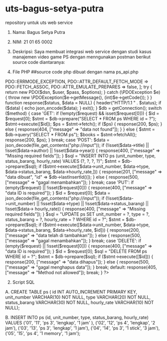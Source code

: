 # uts-bagus-setya-putra
repository untuk uts web service
1. Nama: Bagus Setya Putra
2. NIM: 21 01 65 0002
3. Deskripsi: Saya membuat integrasi web service dengan studi kasus manajemen video game PS dengan menngunakan postman
berikut source code diantaranya:

1. File PHP
##source code php dibuat dengan nama ps_api.php
<?php
header("Content-Type: application/json; charset=UTF-8");
header("Access-Control-Allow-Origin: *");
header("Access-Control-Allow-Methods: GET, POST, PUT, DELETE");
header("Access-Control-Allow-Headers: Content-Type, Access-Control-Allow-Headers, Authorization, X-Requested-With");

$method = $_SERVER['REQUEST_METHOD'];
$request = [];

if (isset($_SERVER['PATH_INFO'])) {
    $request = explode('/', trim($_SERVER['PATH_INFO'],'/'));
}

function getConnection() {
    $host = 'localhost';
    $db   = 'playstation_units';
    $user = 'root';
    $pass = ''; // Ganti dengan password MySQL Anda jika ada
    $charset = 'utf8mb4';

    $dsn = "mysql:host=$host;dbname=$db;charset=$charset";
    $options = [
        PDO::ATTR_ERRMODE            => PDO::ERRMODE_EXCEPTION,
        PDO::ATTR_DEFAULT_FETCH_MODE => PDO::FETCH_ASSOC,
        PDO::ATTR_EMULATE_PREPARES   => false,
    ];
    try {
        return new PDO($dsn, $user, $pass, $options);
    } catch (\PDOException $e) {
        throw new \PDOException($e->getMessage(), (int)$e->getCode());
    }
}

function response($status, $data = NULL) {
    header("HTTP/1.1 " . $status);
    if ($data) {
        echo json_encode($data);
    }
    exit();
}

$db = getConnection();

switch ($method) {
    case 'GET':
        if (!empty($request) && isset($request[0])) {
            $id = $request[0];
            $stmt = $db->prepare("SELECT * FROM ps WHERE id = ?");
            $stmt->execute([$id]);
            $ps = $stmt->fetch();
            if ($ps) {
                response(200, $ps);
            } else {
                response(404, ["message" => "data not found"]);
            }
        } else {
            $stmt = $db->query("SELECT * FROM ps");
            $books = $stmt->fetchAll();
            response(200, $ps);
        }
        break;
    
    case 'POST':
        $data = json_decode(file_get_contents("php://input"));
        if (!isset($data->title) || !isset($data->author) || !isset($data->year)) {
            response(400, ["message" => "Missing required fields"]);
        }
        $sql = "INSERT INTO ps (unit_number, type, status_barang, hourly_rate) VALUES (?, ?, ?, ?)";
        $stmt = $db->prepare($sql);
        if ($stmt->execute([$data->unit_number, $data->type, $data->status_barang, $data->hourly_rate,])) {
            response(201, ["message" => "data dibuat", "id" => $db->lastInsertId()]);
        } else {
            response(500, ["message" => "gagal menambahkan"]);
        }
        break;
    
    case 'PUT':
        if (empty($request) || !isset($request[0])) {
            response(400, ["message" => "data ID is required"]);
        }
        $id = $request[0];
        $data = json_decode(file_get_contents("php://input"));
        if (!isset($data->unit_number) || !isset($data->type)  || !isset($data->status_barang) || !isset($data-> hourly_rate)) {
            response(400, ["message" => "Missing required fields"]);
        }
        $sql = "UPDATE ps SET unit_number = ?, type = ?, status_barang = ?, hourly_rate = ? WHERE id = ?";
        $stmt = $db->prepare($sql);
        if ($stmt->execute([$data->unit_number, $data->type, $data->status_barang, $data->hourly_rate, $id])) {
            response(200, ["message" => "data telah di tambahkan"]);
        } else {
            response(500, ["message" => "gagal menambahkan"]);
        }
        break;
    
    case 'DELETE':
        if (empty($request) || !isset($request[0])) {
            response(400, ["message" => "data ID is required"]);
        }
        $id = $request[0];
        $sql = "DELETE FROM ps WHERE id = ?";
        $stmt = $db->prepare($sql);
        if ($stmt->execute([$id])) {
            response(200, ["message" => "data dihapus"]);
        } else {
            response(500, ["message" => "gagal menghapus data"]);
        }
        break;
    
    default:
        response(405, ["message" => "Method not allowed"]);
        break;
}
?>

2. Script SQL

A. CREATE TABLE ps (
    id INT AUTO_INCREMENT PRIMARY KEY,
    unit_number VARCHAR(10) NOT NULL,
    type VARCHAR(20) NOT NULL,
    status_barang VARCHAR(30) NOT NULL,
    hourly_rate VARCHAR(10) NOT NULL);

B. INSERT INTO ps (id, unit_number, type, status_barang, hourly_rate) VALUES
('01', '11', 'ps 3', 'lengkap', '1 jam' ),
('02', '12', 'ps 4', 'lengkap', '2 jam'),
('03', '13', 'ps 3', 'lengkap', '1 jam'),
('04', '14', 'ps 3', '1 stick', '3 jam'),
('05', '15', 'ps 4', '1 memory', '1 jam');

